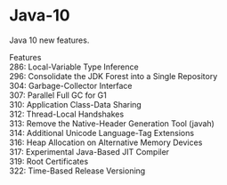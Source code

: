 # Java-10
Java 10 new features.   

Features  
286: Local-Variable Type Inference <br>
296: Consolidate the JDK Forest into a Single Repository <br>
304: Garbage-Collector Interface <br>
307: Parallel Full GC for G1 <br>
310: Application Class-Data Sharing <br> 
312: Thread-Local Handshakes <br>
313: Remove the Native-Header Generation Tool (javah) <br>
314: Additional Unicode Language-Tag Extensions <br>
316: Heap Allocation on Alternative Memory Devices <br>
317: Experimental Java-Based JIT Compiler <br>
319: Root Certificates <br>
322: Time-Based Release Versioning <br>
